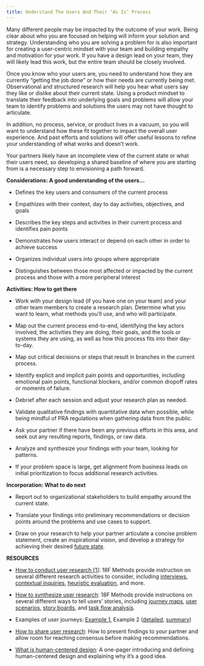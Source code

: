 ```yaml
---
title: Understand The Users And Their ‘As Is’ Process
---
```


Many different people may be impacted by the outcome of your work.  Being clear about who you are focused on helping will inform your solution and strategy.  Understanding who you are solving a problem for is also important for creating a user-centric mindset with your team and building empathy and motivation for your work.  If you have a design lead on your team, they will likely lead this work, but the entire team should be closely involved.

Once you know who your users are, you need to understand how they are currently “getting the job done” or how their needs are currently being met.  Observational and structured research will help you hear what users say they like or dislike about their current state.  Using a product mindset to translate their feedback into underlying goals and problems will allow your team to identify problems and solutions the users may not have thought to articulate.   

In addition, no process, service, or product lives in a vacuum, so you will want to understand how these fit together to impact the overall user experience.  And past efforts and solutions will offer useful lessons to refine your understanding of what works and doesn’t work.  

Your partners likely have an incomplete view of the current state or what their users need, so developing a shared baseline of where you are starting from is a necessary step to envisioning a path forward.

**Considerations: A good understanding of the users…**

- Defines the key users and consumers of the current process

- Empathizes with their context, day to day activities, objectives, and goals

- Describes the key steps and activities in their current process and identifies pain points

- Demonstrates how users interact or depend on each other in order to achieve success

- Organizes individual users into groups where appropriate

- Distinguishes between those most affected or impacted by the current process and those with a more peripheral interest

**Activities: How to get there**

- Work with your design lead (if you have one on your team) and your other team members to create a research plan. Determine what you want to learn, what methods you’ll use, and who will participate.

- Map out the current process end-to-end, identifying the key actors involved, the activities they are doing, their goals, and the tools or systems they are using, as well as how this process fits into their day-to-day.

- Map out critical decisions or steps that result in branches in the current process.

- Identify explicit and implicit pain points and opportunities, including emotional pain points, functional blockers, and/or common dropoff rates or moments of failure.

- Debrief after each session and adjust your research plan as needed.

- Validate qualitative findings with quantitative data when possible, while being mindful of PRA regulations when gathering data from the public.

- Ask your partner if there have been any previous efforts in this area, and seek out any resulting reports, findings, or raw data.

- Analyze and synthesize your findings with your team, looking for patterns.

- If your problem space is large, get alignment from business leads on initial prioritization to focus additional research activities.

**Incorporation: What to do next**

- Report out to organizational stakeholders to build empathy around the current state.

- Translate your findings into preliminary recommendations or decision points around the problems and use cases to support.

- Draw on your research to help your partner articulate a concise problem statement, create an inspirational vision, and develop a strategy for achieving their desired [future state]({{site.baseurl}}/future/).

**RESOURCES**

- [How to conduct user research [1]](https://methods.18f.gov/): 18F Methods provide instruction on several different research activities to consider, including [interviews](https://methods.18f.gov/stakeholder-and-user-interviews), [contextual inquiries](https://methods.18f.gov/contextual-inquiry), [heuristic evaluation](https://methods.18f.gov/heuristic-evaluation), and more.

- [How to synthesize user research](https://methods.18f.gov/): 18F Methods provide instructions on several different ways to tell users’ stories, including [journey maps](https://methods.18f.gov/journey-mapping), [user scenarios](https://methods.18f.gov/user-scenarios), [story boards](https://methods.18f.gov/storyboarding), and [task flow analysis](https://methods.18f.gov/decide/task-flow-analysis/).

- Examples of user journeys: [Example 1](https://docs.google.com/drawings/d/1SqxnC-smn2nE7tCk3_79YpPH5XlcltKPN3nsLf8F6PU/edit), Example 2 ([detailed](https://app.mural.co/t/gsa6/m/gsa6/1544219817755/29fd4fac4a9412648ea7e71dc0576e3eab36cd74), [summary](https://docs.google.com/presentation/d/1G2jx7adxkDifD_wihWD3Ak1xnxH0ePQVJWH6RL7ibQs/edit#slide=id.g4e82d6a821_2_101))

- [How to share user research](https://18f.gsa.gov/2018/02/06/getting-partners-on-board-with-research-findings/): How to present findings to your partner and allow room for reaching consensus before making recommendations.

- [What is human-centered design](https://docs.google.com/document/d/1njVM3rSV_1Tyd7emSK9gMnbv_vzi0Dhm9vhE7LiqLrs/edit): A one-pager introducing and defining human-centered design and explaining why it’s a good idea.
